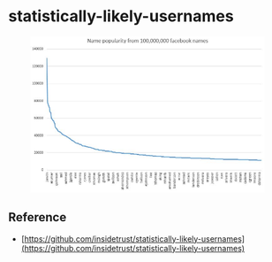 # statistically-likely-usernames

<figure><img src="../.gitbook/assets/image (4) (1) (1) (1) (1).png" alt=""><figcaption></figcaption></figure>



## Reference

* [https://github.com/insidetrust/statistically-likely-usernames](https://github.com/insidetrust/statistically-likely-usernames)
